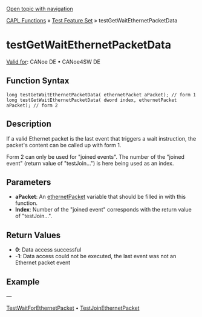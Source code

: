 [Open topic with navigation](../../../../../CANoeDEFamily.htm#Topics/CAPLFunctions/Test/Functions/CAPLfunctionTestGetWaitEthernetPacketData.md)

[CAPL Functions](../../CAPLfunctions.md) » [Test Feature Set](../CAPLfunctionsTFSOverview.md) » testGetWaitEthernetPacketData

# testGetWaitEthernetPacketData

[Valid for](../../../Shared/FeatureAvailability.md):  CANoe DE • CANoe4SW DE

## Function Syntax

```
long testGetWaitEthernetPacketData( ethernetPacket aPacket); // form 1
long testGetWaitEthernetPacketData( dword index, ethernetPacket aPacket); // form 2
```

## Description

If a valid Ethernet packet is the last event that triggers a wait instruction, the packet's content can be called up with form 1.

Form 2 can only be used for "joined events". The number of the "joined event" (return value of "testJoin...") is here being used as an index.

## Parameters

- **aPacket**: An [ethernetPacket](../../IP/Objects/CAPLfunctionEthernetPacket.md) variable that should be filled in with this function.
- **Index**: Number of the "joined event" corresponds with the return value of "testJoin...".

## Return Values

- **0**: Data access successful
- **-1**: Data access could not be executed, the last event was not an Ethernet packet event

## Example

—

[TestWaitForEthernetPacket](CAPLfunctionTestWaitForEthernetPacket.md) • [TestJoinEthernetPacket](CAPLfunctionTestJoinEthernetPacket.md)
